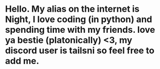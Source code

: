 # Hello. My alias on the internet is Night, I love coding (in python) and spending time with my friends. love ya bestie (platonically) <3, my discord user is tailsni so feel free to add me.

